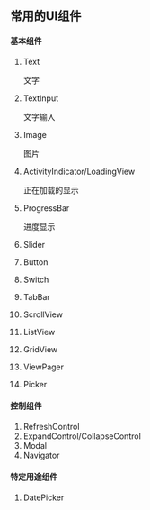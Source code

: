 ## 常用的UI组件

#### 基本组件

1. Text

   文字

2. TextInput

   文字输入

3. Image

   图片

4. ActivityIndicator/LoadingView

   正在加载的显示

5. ProgressBar

   进度显示

6. Slider

7. Button

8. Switch

9. TabBar

10. ScrollView

11. ListView

12. GridView

13. ViewPager

14. Picker



#### 控制组件

1. RefreshControl
2. ExpandControl/CollapseControl
3. Modal
4. Navigator



#### 特定用途组件

1. DatePicker

